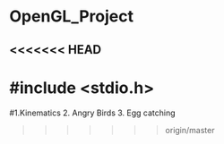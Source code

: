 # OpenGL_Project
<<<<<<< HEAD
-
#include <stdio.h>
=======
#1.Kinematics 2. Angry Birds 3. Egg catching
>>>>>>> origin/master
